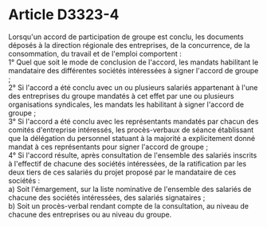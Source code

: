 # Article D3323-4

Lorsqu'un accord de participation de groupe est conclu, les documents déposés à la direction régionale des entreprises, de la concurrence, de la consommation, du travail et de l'emploi comportent :  
1° Quel que soit le mode de conclusion de l'accord, les mandats habilitant le mandataire des différentes sociétés intéressées à signer l'accord de groupe ;  
2° Si l'accord a été conclu avec un ou plusieurs salariés appartenant à l'une des entreprises du groupe mandatés à cet effet par une ou plusieurs organisations syndicales, les mandats les habilitant à signer l'accord de groupe ;  
3° Si l'accord a été conclu avec les représentants mandatés par chacun des comités d'entreprise intéressés, les procès-verbaux de séance établissant que la délégation du personnel statuant à la majorité a explicitement donné mandat à ces représentants pour signer l'accord de groupe ;  
4° Si l'accord résulte, après consultation de l'ensemble des salariés inscrits à l'effectif de chacune des sociétés intéressées, de la ratification par les deux tiers de ces salariés du projet proposé par le mandataire de ces sociétés :  
a) Soit l'émargement, sur la liste nominative de l'ensemble des salariés de chacune des sociétés intéressées, des salariés signataires ;  
b) Soit un procès-verbal rendant compte de la consultation, au niveau de chacune des entreprises ou au niveau du groupe.